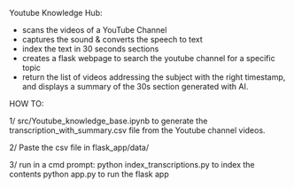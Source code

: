 Youtube Knowledge Hub:

- scans the videos of a YouTube Channel
- captures the sound & converts the speech to text
- index the text in 30 seconds sections 
- creates a flask webpage to search the youtube channel for a specific topic 
- return the list of videos addressing the subject with the right timestamp, and displays a summary of the 30s section generated with AI. 

HOW TO:

1/ src/Youtube_knowledge_base.ipynb to generate the transcription_with_summary.csv file from the Youtube channel videos.

2/ Paste the csv file in flask_app/data/

3/ run in a cmd prompt:
    python index_transcriptions.py to index the contents
    python app.py to run the flask app
